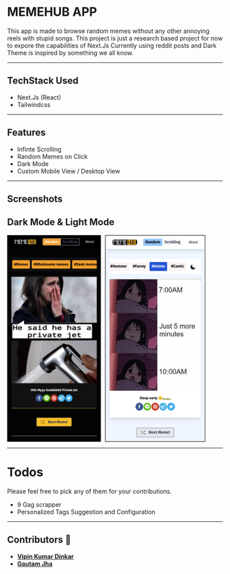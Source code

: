 # MEMEHUB APP 
This app is made to browse random memes without any other annoying reels with stupid songs. This project is just a research based project for now to expore the capabilities of Next.Js
Currently using reddit posts and Dark Theme is inspired by something we all know.

<hr />

## TechStack Used
- Next.Js (React)
- Tailwindcss

<hr/>

## Features
- Infinte Scrolling
- Random Memes on Click
- Dark Mode
- Custom Mobile View /  Desktop View

<hr/>

## Screenshots
<!--![Theme Preview](public/images/screenshot.png?raw=true) -->
## Dark Mode & Light Mode
<img src="public/images/screenshot.png?raw=true" align="left" height="480" width="auto" style="margin-right:10px; border:1px solid #000;" >

<img src="public/images/screenshot1.png?raw=true" align="center" height="480" width="auto" style="border:1px solid #000;" >

<hr/>

# Todos
Please feel free to pick any of them for your contributions.
- 9 Gag scrapper
- Personalized Tags Suggestion and Configuration


<hr/>

## Contributors :bust_in_silhouette:
* **[Vipin Kumar Dinkar](https://github.com/nicestrudeguy)**
* **[Gautam Jha](https://github.com/gautam-jha)**
